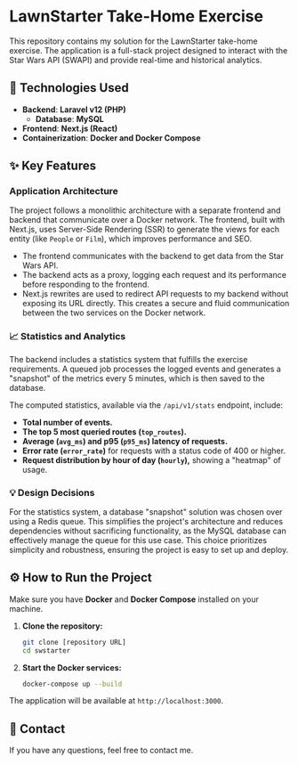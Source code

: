 # LawnStarter Take-Home Exercise

This repository contains my solution for the LawnStarter take-home exercise. The application is a full-stack project designed to interact with the Star Wars API (SWAPI) and provide real-time and historical analytics.

## 🚀 Technologies Used

* **Backend**: **Laravel v12 (PHP)**
    * **Database**: **MySQL**
* **Frontend**: **Next.js (React)**
* **Containerization**: **Docker and Docker Compose**

## ✨ Key Features

### Application Architecture
The project follows a monolithic architecture with a separate frontend and backend that communicate over a Docker network. The frontend, built with Next.js, uses Server-Side Rendering (SSR) to generate the views for each entity (like `People` or `Film`), which improves performance and SEO.

* The frontend communicates with the backend to get data from the Star Wars API.
* The backend acts as a proxy, logging each request and its performance before responding to the frontend.
* Next.js rewrites are used to redirect API requests to my backend without exposing its URL directly. This creates a secure and fluid communication between the two services on the Docker network.

### 📈 Statistics and Analytics
The backend includes a statistics system that fulfills the exercise requirements. A queued job processes the logged events and generates a "snapshot" of the metrics every 5 minutes, which is then saved to the database.

The computed statistics, available via the `/api/v1/stats` endpoint, include:
* **Total number of events.**
* **The top 5 most queried routes (`top_routes`).**
* **Average (`avg_ms`) and p95 (`p95_ms`) latency of requests.**
* **Error rate (`error_rate`)** for requests with a status code of 400 or higher.
* **Request distribution by hour of day (`hourly`),** showing a "heatmap" of usage.

### 💡 Design Decisions
For the statistics system, a database "snapshot" solution was chosen over using a Redis queue. This simplifies the project's architecture and reduces dependencies without sacrificing functionality, as the MySQL database can effectively manage the queue for this use case. This choice prioritizes simplicity and robustness, ensuring the project is easy to set up and deploy.

## ⚙️ How to Run the Project

Make sure you have **Docker** and **Docker Compose** installed on your machine.

1.  **Clone the repository:**
    ```bash
    git clone [repository URL]
    cd swstarter
    ```
2.  **Start the Docker services:**
    ```bash
    docker-compose up --build
    ```

The application will be available at `http://localhost:3000`.

## 🤝 Contact
If you have any questions, feel free to contact me.
